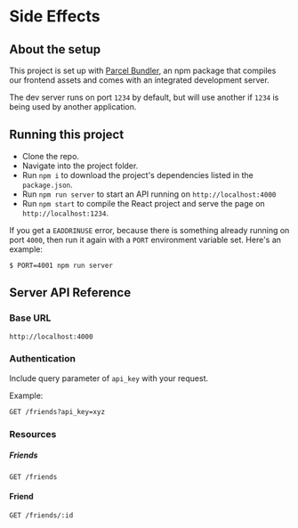 # Side Effects

## About the setup

This project is set up with [Parcel Bundler](https://parceljs.org/), an npm package
that compiles our frontend assets and comes with an integrated development server.

The dev server runs on port `1234` by default, but will use another if `1234` is
being used by another application.

## Running this project

- Clone the repo.
- Navigate into the project folder.
- Run `npm i` to download the project's dependencies listed in the `package.json`.
- Run `npm run server` to start an API running on `http://localhost:4000`
- Run `npm start` to compile the React project and serve the page on `http://localhost:1234`.

If you get a `EADDRINUSE` error, because there is something already running on port `4000`, then run
it again with a `PORT` environment variable set. Here's an example:
```
$ PORT=4001 npm run server
```

## Server API Reference

### Base URL
```
http://localhost:4000
```

### Authentication

Include query parameter of `api_key` with your request.

Example:
```
GET /friends?api_key=xyz
```

### Resources

##### Friends
```
GET /friends
```
#### Friend
```
GET /friends/:id
```
